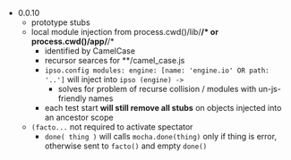 * 0.0.10 
    * prototype stubs
    * local module injection from process.cwd()/lib/**/* or process.cwd()/app/**/*
        * identified by CamelCase
        * recursor searces for **/camel_case.js
        * `ipso.config modules: engine: [name: 'engine.io' OR path: '..']` will inject into `ipso (engine) ->` 
            * solves for problem of recurse collision / modules with un-js-friendly names
        * each test start **will still remove all stubs** on objects injected into an ancestor scope
    * `(facto...` not required to activate spectator
        * `done( thing )` will calls `mocha.done(thing)` only if thing is error, otherwise sent to `facto()` and empty `done()`

